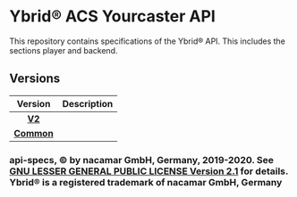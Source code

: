 # Ybrid® ACS Yourcaster API

This repository contains specifications of the Ybrid® API. This includes the sections player and backend.

## Versions

| Version | Description |
| :---: | :--- |
| [**V2**](v2/) |  |
| [**Common**](common/) |  |

### api-specs, © by nacamar GmbH, Germany, 2019-2020. See [GNU LESSER GENERAL PUBLIC LICENSE Version 2.1](https://github.com/ybrid/api-specs/tree/d27f83884a1af6fffb8423fb7bb6ee817c3a04fe/LICENSE/README.md) for details. Ybrid® is a registered trademark of nacamar GmbH, Germany

